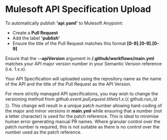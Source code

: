 # Mulesoft API Specification Upload
To automatically publish **'api.yaml'** to Mulesoft Anypoint:
- Create a **Pull Request**
- Add the label **'publish'**
- Ensure the title of the Pull Request matches this format **[0-9].[0-9].[0-9]**

Ensure that the **--apiVersion** argument in **/.github/workflows/main.yml** matches your API major version number in your Semantic Version reference (i.e. 1.x.x).

Your API Specification will uploaded using the repository name as the name of the API and the title of the Pull Request as the API Version.

For more strictly managed API specifications, you may wish to change the versioning method from ${{ github.event.pull_request.title }} to 1.x.${{ github.run_id }}.
This change will result in a unique patch number allowing hard-coding of the major and minor versions in **main.yml** while ensuring that a number (not a letter character) is used for the patch reference.
This is ideal to minimise human error generating manual PR names.
Where granular control over the patch number is required, this is not suitable as there is no control over the number used as the patch reference.
